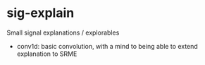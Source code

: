 # sig-explain
Small signal explanations / explorables

- conv1d: basic convolution, with a mind to being able to extend explanation to SRME
